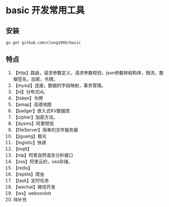 # basic 开发常用工具
## 安装
`go get github.com/clong1995/basic`  
## 特点
1. 【http】路由，请求参数定义，请求参数校验，json参数转结构体，限流，数据签名，加密，令牌。
2. 【mysql】连接，数据的字段映射，事务管理。
3. 【id】分布式id。
4. 【token】令牌
5. 【amap】高德地图
6. 【badger】嵌入式KV数据库
7. 【cipher】加密方法。
8. 【dysms】阿里短信
9. 【fileServer】简单的文件服务器
10. 【jiguang】极光
11. 【logistic】快递
12. 【mqtt】
13. 【nlp】阿里自然语言分析接口
14. 【oss】阿里云的，oss存储。
15. 【redis】
16. 【reptile】爬虫
17. 【task】定时任务
18. 【wechat】微信开发
19. 【ws】websocket
20. 待补充
